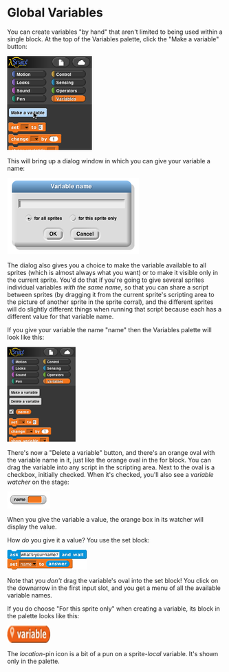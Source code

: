 # Global Variables

You can create variables "by hand" that aren't limited to being used within a single block. At the top of the Variables palette, click the
"Make a variable" button:

<img src="/content/assets/images/image97.png" style="width:197px; height:218px">

This will bring up a dialog window in which you can give your variable a name:

<img src="/content/assets/images/image96.png" style="width:306px; height:177px">

The dialog also gives you a choice to make the variable available to all
sprites (which is almost always what you want) or to make it visible
only in the current sprite. You'd do that if you're going to give
several sprites individual variables *with the same name,* so that you
can share a script between sprites (by dragging it from the current
sprite's scripting area to the picture of another sprite in the sprite
corral), and the different sprites will do slightly different things
when running that script because each has a different value for that
variable name.

If you give your variable the name "name" then the Variables palette will look like this:

<img src="/content/assets/images/image98.png" style="width:159px; height:220px">

There's now a "Delete a variable" button, and there's an orange oval with the variable name in it, just like the orange oval in the for block. You can drag the variable into any script in the scripting area. Next to the oval is a checkbox, initially checked. When it's checked, you'll also see a *variable watcher* on the stage:

<img src="/content/assets/images/image99.png" style="width:100px; height:39px">

When you give the variable a value, the orange box in its watcher will
display the value.


How *do* you give it a value? You use the set block:

<img src="/content/assets/images/image100.png" style="width:185px; height:46px">

Note that you *don't* drag the variable's oval into the set block! You
click on the downarrow in the first input slot, and you get a menu of
all the available variable names.

If you do choose "For this sprite only" when creating a variable, its
block in the palette looks like this:

<img src="/content/assets/images/image101.png" style="width:100px; height:40px">

The *location*-pin icon is a bit of a pun on a sprite-*local* variable. It's shown only in the palette.



